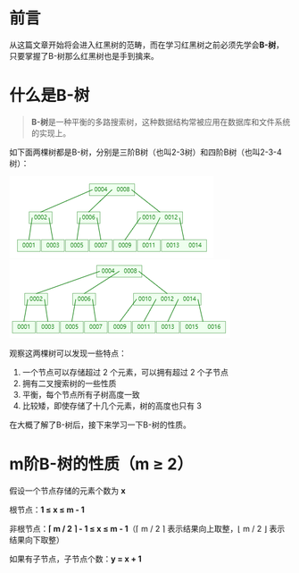 # 前言

从这篇文章开始将会进入红黑树的范畴，而在学习红黑树之前必须先学会**B-树**，只要掌握了B-树那么红黑树也是手到擒来。

# 什么是B-树

> **B-树**是一种平衡的多路搜索树，这种数据结构常被应用在数据库和文件系统的实现上。

如下面两棵树都是B-树，分别是三阶B树（也叫2-3树）和四阶B树（也叫2-3-4树）：

![three_level_b_tree](https://raw.githubusercontent.com/aaronzzx/blog/main/images/three_level_b_tree.png)![four_level_b_tree](https://raw.githubusercontent.com/aaronzzx/blog/main/images/four_level_b_tree.png)

观察这两棵树可以发现一些特点：

1. 一个节点可以存储超过 2 个元素，可以拥有超过 2 个子节点
2. 拥有二叉搜索树的一些性质
3. 平衡，每个节点所有子树高度一致
4. 比较矮，即使存储了十几个元素，树的高度也只有 3

在大概了解了B-树后，接下来学习一下B-树的性质。

# m阶B-树的性质（m ≥ 2）

假设一个节点存储的元素个数为 **x**

根节点：**1 ≤ x ≤ m - 1**

非根节点：**⌈ m / 2 ⌉ - 1 ≤ x ≤ m - 1**（⌈ m / 2 ⌉ 表示结果向上取整，⌊ m / 2 ⌋ 表示结果向下取整）

如果有子节点，子节点个数：**y = x + 1**